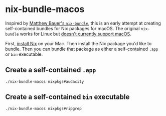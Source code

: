 # nix-bundle-macos

Inspired by [Matthew Bauer's `nix-bundle`](https://github.com/matthewbauer/nix-bundle), this is an early attempt at creating self-contained bundles for Nix packages for macOS. The original `nix-bundle` works for Linux but [doesn't currently support macOS](https://github.com/matthewbauer/nix-bundle/issues/17).

First, [install Nix](https://nixos.org/nix/download.html) on your Mac. Then install the Nix package you'd like to bundle. Then you can bundle that package as either a self-contained `.app` or `bin` executable.

## Create a self-contained `.app`

```
./nix-bundle-macos nixpkgs#audacity
```

## Create a self-contained `bin` executable

```
./nix-bundle-macos nixpkgs#ripgrep
```
